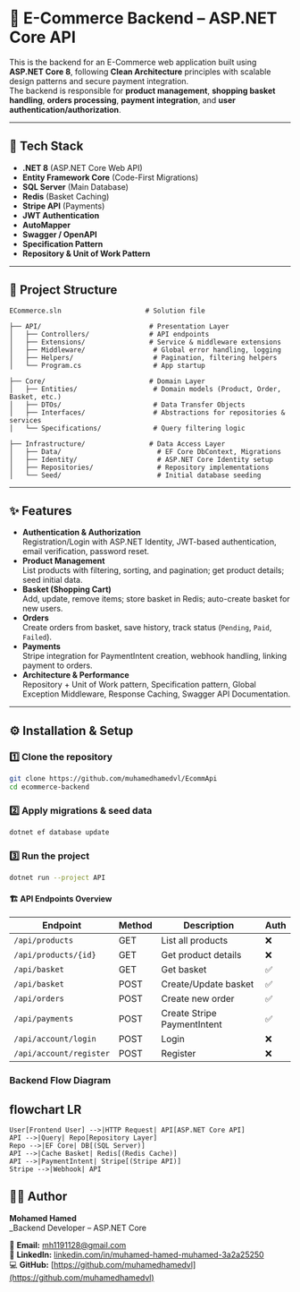 # 🛒 E-Commerce Backend – ASP.NET Core API

This is the backend for an E-Commerce web application built using **ASP.NET Core 8**, following **Clean Architecture** principles with scalable design patterns and secure payment integration.  
The backend is responsible for **product management**, **shopping basket handling**, **orders processing**, **payment integration**, and **user authentication/authorization**.

---

## 🚀 Tech Stack
- **.NET 8** (ASP.NET Core Web API)
- **Entity Framework Core** (Code-First Migrations)
- **SQL Server** (Main Database)
- **Redis** (Basket Caching)
- **Stripe API** (Payments)
- **JWT Authentication**
- **AutoMapper**
- **Swagger / OpenAPI**
- **Specification Pattern**
- **Repository & Unit of Work Pattern**

---

## 📂 Project Structure

```
ECommerce.sln                     # Solution file

├── API/                           # Presentation Layer
│   ├── Controllers/               # API endpoints
│   ├── Extensions/                # Service & middleware extensions
│   ├── Middleware/                 # Global error handling, logging
│   ├── Helpers/                    # Pagination, filtering helpers
│   └── Program.cs                  # App startup

├── Core/                          # Domain Layer
│   ├── Entities/                   # Domain models (Product, Order, Basket, etc.)
│   ├── DTOs/                       # Data Transfer Objects
│   ├── Interfaces/                 # Abstractions for repositories & services
│   └── Specifications/             # Query filtering logic

├── Infrastructure/                # Data Access Layer
│   ├── Data/                        # EF Core DbContext, Migrations
│   ├── Identity/                    # ASP.NET Core Identity setup
│   ├── Repositories/                # Repository implementations
│   └── Seed/                        # Initial database seeding

```



---

## ✨ Features
- **Authentication & Authorization**  
  Registration/Login with ASP.NET Identity, JWT-based authentication, email verification, password reset.
- **Product Management**  
  List products with filtering, sorting, and pagination; get product details; seed initial data.
- **Basket (Shopping Cart)**  
  Add, update, remove items; store basket in Redis; auto-create basket for new users.
- **Orders**  
  Create orders from basket, save history, track status (`Pending`, `Paid`, `Failed`).
- **Payments**  
  Stripe integration for PaymentIntent creation, webhook handling, linking payment to orders.
- **Architecture & Performance**  
  Repository + Unit of Work pattern, Specification pattern, Global Exception Middleware, Response Caching, Swagger API Documentation.

---

## ⚙️ Installation & Setup

### 1️⃣ Clone the repository
```bash
git clone https://github.com/muhamedhamedvl/EcommApi
cd ecommerce-backend
```

### 2️⃣ Apply migrations & seed data
```bash
dotnet ef database update
```

### 3️⃣ Run the project
```bash
dotnet run --project API
```

#### 🏗 API Endpoints Overview

| Endpoint                | Method | Description                 | Auth |
| ----------------------- | ------ | --------------------------- | ---- |
| `/api/products`         | GET    | List all products           | ❌    |
| `/api/products/{id}`    | GET    | Get product details         | ❌    |
| `/api/basket`           | GET    | Get basket                  | ✅    |
| `/api/basket`           | POST   | Create/Update basket        | ✅    |
| `/api/orders`           | POST   | Create new order            | ✅    |
| `/api/payments`         | POST   | Create Stripe PaymentIntent | ✅    |
| `/api/account/login`    | POST   | Login                       | ❌    |
| `/api/account/register` | POST   | Register                    | ❌    |


### Backend Flow Diagram
## flowchart LR
    User[Frontend User] -->|HTTP Request| API[ASP.NET Core API]
    API -->|Query| Repo[Repository Layer]
    Repo -->|EF Core| DB[(SQL Server)]
    API -->|Cache Basket| Redis[(Redis Cache)]
    API -->|PaymentIntent| Stripe[(Stripe API)]
    Stripe -->|Webhook| API

## 👨‍💻 Author

**Mohamed Hamed**  
_Backend Developer – ASP.NET Core 

📧 **Email:** [mh1191128@gmail.com](mailto:mh1191128@gmail.com)  
🔗 **LinkedIn:** [linkedin.com/in/muhamed-hamed-muhamed-3a2a25250](https://www.linkedin.com/in/muhamed-hamed-muhamed-3a2a25250/)  
💻 **GitHub:** [https://github.com/muhamedhamedvl](https://github.com/muhamedhamedvl)
